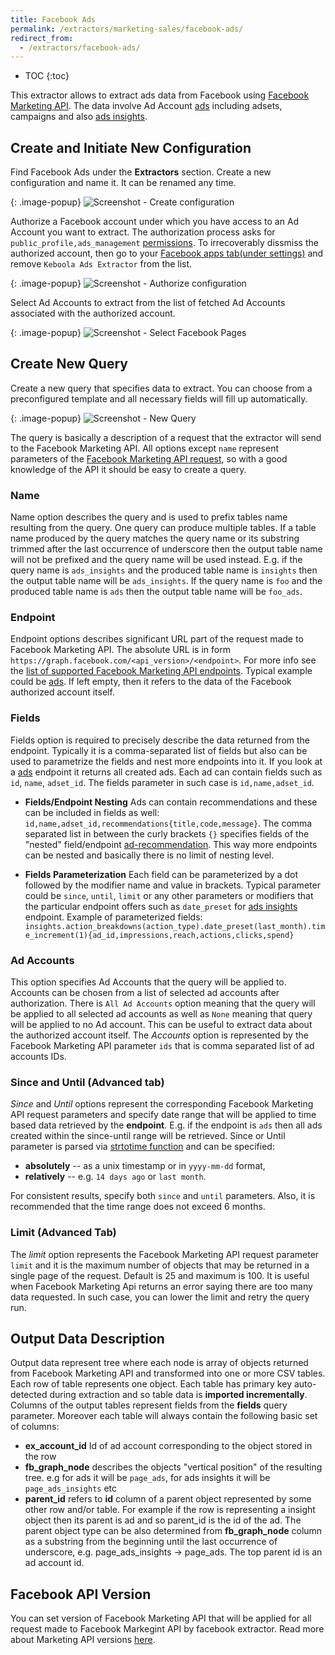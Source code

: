 ```yaml
---
title: Facebook Ads
permalink: /extractors/marketing-sales/facebook-ads/
redirect_from:
  - /extractors/facebook-ads/
---
```


* TOC
{:toc}

This extractor allows to extract ads data from Facebook using [Facebook Marketing API](https://developers.facebook.com/docs/marketing-api/reference/v2.8).
The data involve Ad Account [ads](https://developers.facebook.com/docs/marketing-api/reference/adgroup) including adsets, campaigns
and also [ads insights](https://developers.facebook.com/docs/marketing-api/reference/adgroup/insights/).

## Create and Initiate New Configuration
Find Facebook Ads under the **Extractors** section. Create a new configuration and name it. It can be renamed any time.

{: .image-popup}
![Screenshot - Create configuration](/extractors/facebook-ads/createconfig.png)

Authorize a Facebook account under which you have access to an Ad Account you want to extract. The authorization process asks for `public_profile,ads_management` [permissions](https://developers.facebook.com/docs/facebook-login/permissions). To irrecoverably dissmiss the authorized account, then go to your [Facebook apps tab(under settings)](https://www.facebook.com/settings?tab=applications) and remove `Keboola Ads Extractor` from the list.

{: .image-popup}
![Screenshot - Authorize configuration](/extractors/facebook-ads/authorizefb.png)

Select Ad Accounts to extract from the list of fetched Ad Accounts associated with the authorized account.

{: .image-popup}
![Screenshot - Select Facebook Pages](/extractors/facebook-ads/selectadaccounts.png)

## Create New Query
Create a new query that specifies data to extract. You can choose from a preconfigured template and all necessary fields will fill up automatically.

{: .image-popup}
![Screenshot - New Query](/extractors/facebook-ads/newquery.png)

The query is basically a description of a request that the extractor will send to the Facebook Marketing API. All options except `name` represent
parameters of the [Facebook Marketing API request](https://developers.facebook.com/docs/graph-api/using-graph-api), so with a good knowledge
of the API it should be easy to create a query.

### Name
Name option describes the query and is used to prefix tables name resulting from the query. One query can produce multiple tables. If a table name produced by the query matches
the query name or its substring trimmed after the last occurrence of underscore then the output table name will not be prefixed and the query name will be used instead.
E.g. if the query name is `ads_insights` and the produced table name is `insights` then the output table name will be `ads_insights`. If the
query name is `foo` and the produced table name is `ads` then the output table name will be `foo_ads`.

### Endpoint
Endpoint options describes significant URL part of the request made to Facebook Marketing API. The absolute URL is in
form `https://graph.facebook.com/<api_version>/<endpoint>`. For more info see the
[list of supported Facebook Marketing API endpoints](https://developers.facebook.com/docs/marketing-api/reference/v2.8). Typical example
could be [ads](https://developers.facebook.com/docs/marketing-api/reference/adgroup). If left empty, then it refers to the data of the Facebook authorized account itself.

### Fields
Fields option is required to precisely describe the data returned from the endpoint. Typically it is a comma-separated list of fields but also can be used
to parametrize the fields and nest more endpoints into it. If you look at a [ads](https://developers.facebook.com/docs/marketing-api/reference/adgroup)
endpoint it returns all created ads. Each ad can contain fields such as `id`, `name`, `adset_id`. The fields parameter in such case is `id,name,adset_id`.

- **Fields/Endpoint Nesting**
    Ads can contain recommendations and these can be included in fields as well: `id,name,adset_id,recommendations{title,code,message}`. The comma separated list
    in between the curly brackets `{}` specifies fields of the "nested" field/endpoint
    [ad-recommendation](https://developers.facebook.com/docs/marketing-api/reference/ad-recommendation/). This way more endpoints can be nested and basically
    there is no limit of nesting level.

- **Fields Parameterization**
    Each field can be parameterized by a dot followed by the modifier name and value in brackets. Typical parameter could
    be `since`, `until`, `limit` or any other parameters or modifiers that the particular endpoint offers such as `date_preset`
    for [ads insights](https://developers.facebook.com/docs/marketing-api/reference/adgroup/insights/) endpoint.
    Example of parameterized fields: `insights.action_breakdowns(action_type).date_preset(last_month).time_increment(1){ad_id,impressions,reach,actions,clicks,spend}`

### Ad Accounts
This option specifies Ad Accounts that the query will be applied to. Accounts can be chosen from a list of selected ad accounts after authorization.
There is `All Ad Accounts` option meaning that the query will be applied to all selected ad accounts as well as `None` meaning that query will
be applied to no Ad account. This can be useful to extract data about the authorized account itself. The *Accounts* option is represented by the Facebook
Marketing API parameter `ids` that is comma separated list of ad accounts IDs.

### Since and Until (Advanced tab)
*Since* and *Until* options represent the corresponding Facebook Marketing API request parameters and specify date range that will be applied to
time based data retrieved by the **endpoint**. E.g. if the endpoint is `ads` then all ads created within the since-until range will be retrieved.
Since or Until parameter is parsed via [strtotime function](http://php.net/manual/en/function.strtotime.php) and can be specified:

- **absolutely** -- as a unix timestamp or in `yyyy-mm-dd` format,
- **relatively** -- e.g. `14 days ago` or `last month`.

For consistent results, specify both `since` and `until` parameters. Also, it is recommended that the time range does not exceed 6 months.

### Limit (Advanced Tab)
The *limit* option represents the Facebook Marketing API request parameter `limit` and it is the maximum number of objects that may be returned
in a single page of the request. Default is 25 and maximum is 100. It is useful when Facebook Marketing Api returns an error saying there are
too many data requested. In such case, you can lower the limit and retry the query run.

## Output Data Description
Output data represent tree where each node is array of objects returned from Facebook Marketing API and transformed into one or more CSV tables. Each row of table represents one object. Each table has primary key auto-detected during extraction and so table data is **imported incrementally**. Columns of the output tables represent fields from the **fields** query parameter. Moreover each table will always contain the following basic set of columns:

- **ex_account_id** Id of ad account corresponding to the object stored in the row
- **fb_graph_node** describes the objects "vertical position" of the resulting tree. e.g for ads it will be `page_ads`, for ads insights it will be `page_ads_insights` etc
- **parent_id** refers to **id** column of a parent object represented by some other row and/or table. For example if the row is representing a insight object then its parent is ad and so parent_id is the id of the ad. The parent object type can be also determined from **fb_graph_node** column as a substring from the beginning until the last occurrence of underscore, e.g. page\_ads\_insights -> page_ads. The top parent id is an ad account id.

## Facebook API Version
You can set version of Facebook Marketing API that will be applied for all request made to Facebook Markegint API by facebook extractor. Read more about Marketing API versions [here](https://developers.facebook.com/docs/marketing-api/versions).
